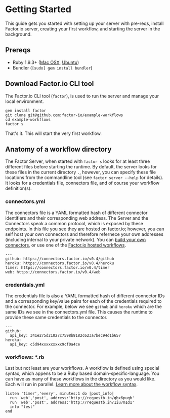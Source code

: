 # Getting Started
This guide gets you started with setting up your server with pre-reqs, install Factor.io server, creating your first workflow, and starting the server in the background.

## Prereqs
- Ruby 1.9.3+ ([Mac OSX](https://rvm.io/rvm/install), [Ubuntu](http://leonard.io/blog/2012/05/installing-ruby-1-9-3-on-ubuntu-12-04-precise-pengolin/))
- Bundler (`[sudo] gem install bundler`)

## Download Factor.io CLI tool
The Factor.io CLI tool (`factor`), is used to run the server and manage your local environment.

    gem install factor
    git clone git@github.com:factor-io/example-workflows
    cd example-workflows
    factor s

That's it. This will start the very first workflow.

## Anatomy of a workflow directory
The Factor Server, when started with `factor s` looks for at least three different files before starting the runtime. By default, the server looks for these files in the current directory `.`, however, you can specify these file locations from the commandline tool (see `factor server --help` for details). It looks for a credentials file, connectors file, and of course your workflow definition(s).


### connectors.yml
The connectors file is a YAML formatted hash of different connector identifiers and their corresponding web address. The Server and the Connectors speak a common protocol, which is exposed by these endpoints. In this file you see they are hosted on factor.io; however, you can self host your own connectors and therefore refernece your own addresses (including internal to your private network). You can [build your own connectors](/build_custom_connectors), or use one of the [Factor.io hosted workflows](/connectors).

    ---
    github: https://connectors.factor.io/v0.4/github
    heroku: https://connectors.factor.io/v0.4/heroku
    timer: https://connectors.factor.io/v0.4/timer
    web: https://connectors.factor.io/v0.4/web


### credentials.yml
The credentials file is also a YAML formatted hash of different connector IDs and a corresponding key/value pairs for each of the credentials required to the connector. For example, below we see `github` and `heroku` which are the same IDs we see in the connectors.yml file. This causes the runtime to provide these same credentials to the connector.

    ---
    github:
      api_key: 341e275d21027c7598b8182c623a7bec94d1b657
    heroku:
      api_key: c5d94xxxxxxxxx9cf0a4ce

### workflows: \*.rb
Last but not least are your workflows. A workflow is defined using special syntax, which appens to be a Ruby based domain-specific-language. You can have as many of these workflows in the directory as you would like. Each will run in parallel. [Learn more about the workflow syntax](/workflows).

    listen 'timer','every', minutes:1 do |post_info|
      run 'web','post', address:'http://requestb.in/qbx6puqb'
      run 'web','post', address:'http://requestb.in/1iu7m1d1'
      info "test"
    end
